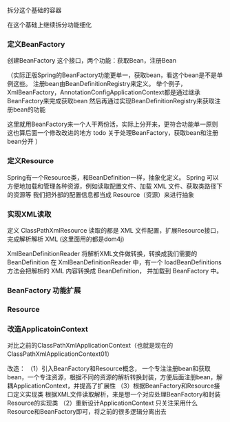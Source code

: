 拆分这个基础的容器

在这个基础上继续拆分功能细化

### 定义BeanFactory
创建BeanFactory 这个接口，两个功能：获取Bean，注册Bean

（实际正版Spring的BeanFactory功能更单一，获取bean，看这个bean是不是单例这些。
注册bean由BeanDefinitionRegistry来定义。
举个例子，XmlBeanFactory，AnnotationConfigApplicationContext都是通过继承BeanFactory来完成获取bean
然后再通过实现BeanDefinitionRegistry来获取注册bean的功能

这里就用BeanFactory来一个人干两份活，实际上分开来，更符合功能单一原则
这也算后面一个修改改进的地方
todo 关于处理BeanFactory，获取bean和注册bean分开
）


### 定义Resource
Spring有一个Resource类，和BeanDefinition一样，抽象化定义。
Spring 可以方便地加载和管理各种资源，例如读取配置文件、加载 XML 文件、获取类路径下的资源等
我们把外部的配置信息都当成 Resource（资源）来进行抽象

### 实现XML读取
定义 ClassPathXmlResource
读取的都是 XML 文件配置，扩展Resource接口，完成解析解析 XML
(这里面用的都是dom4j)

XmlBeanDefinitionReader
将解析XML文件做转换，转换成我们需要的BeanDefinition
在 XmlBeanDefinitionReader 中，有一个 loadBeanDefinitions 方法会把解析的 XML 内容转换成 BeanDefinition，
并加载到 BeanFactory 中。

### BeanFactory 功能扩展

### Resource

### 改造ApplicatoinContext
对比之前的ClassPathXmlApplicationContext（也就是现在的ClassPathXmlApplicationContext01）

改造：
（1）引入BeanFactory和Resource概念，
一个专注注册bean和获取bean，一个专注资源，根据不同的资源的解析转换封装，方便后面注册bean，解耦ApplicationContext，并提高了扩展性
（3）根据BeanFactory和Resource接口定义实现类
根据XML文件读取解析，来是想一个对应处理BeanFactory和封装Resource的实现类
（2）重新设计ApplicationContext
只关注采用什么Resource和BeanFactory即可，将之前的很多逻辑分离出去